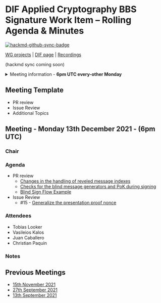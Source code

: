 # DIF Applied Cryptography BBS Signature Work Item – Rolling Agenda & Minutes

[![hackmd-github-sync-badge](https://hackmd.io/gM7CE-Q-S5CPoSEIg086Kw/badge)](https://hackmd.io/gM7CE-Q-S5CPoSEIg086Kw)


[WG projects](https://github.com/topics/wg-crypto) | [DIF page](https://identity.foundation/working-groups/crypto.html) | [Recordings](https://docs.google.com/spreadsheets/d/1wgccmMvIImx30qVE9GhRKWWv3vmL2ZyUauuKx3IfRmA/edit#gid=339046779)

(hackmd sync coming soon)

<details>
<summary> Meeting information - <b>6pm UTC every-other Monday</b></summary>

- Before your contribute - [**join DIF**](https://identity.foundation/join) and [sign the WG charter](https://bit.ly/DIF-WG-select1) (both are required!)
- Time: 6pm UTC, 2pm EDT, 11am PDT
- [Zoom room](https://us02web.zoom.us/j/87409761657?pwd=SXVSUGtVQXUyYzdxbnVvQkNJcXdGQT09), Meeting ID: 843 0611 0644 , Password: 799969
</details>

## Meeting Template
- PR review
- Issue Review
- Additional Topics

## Meeting - Monday 13th December 2021 - (6pm UTC)

### Chair

### Agenda

- PR review
    - [Changes in the handling of reveled message indexes](https://github.com/decentralized-identity/bbs-signature/pull/140)
    - [Checks for the blind message generators and PoK during signing](https://github.com/decentralized-identity/bbs-signature/pull/17)
    - [Blind Sign Flow Example](https://github.com/decentralized-identity/bbs-signature/pull/18)
- Issue Review
    - #15 - [Generalize the presentation proof nonce](https://github.com/decentralized-identity/bbs-signature/issues/15)

### Attendees

- Tobias Looker
- Vasileios Kalos
- Juan Caballero
- Christian Paquin

### Notes

## Previous Meetings

- [15th November 2021](./meetings/2021-11-15/agenda.md)
- [27th September 2021](./meetings/2021-08-27/agenda.md)
- [13th September 2021](./meetings/2021-08-13/agenda.md)